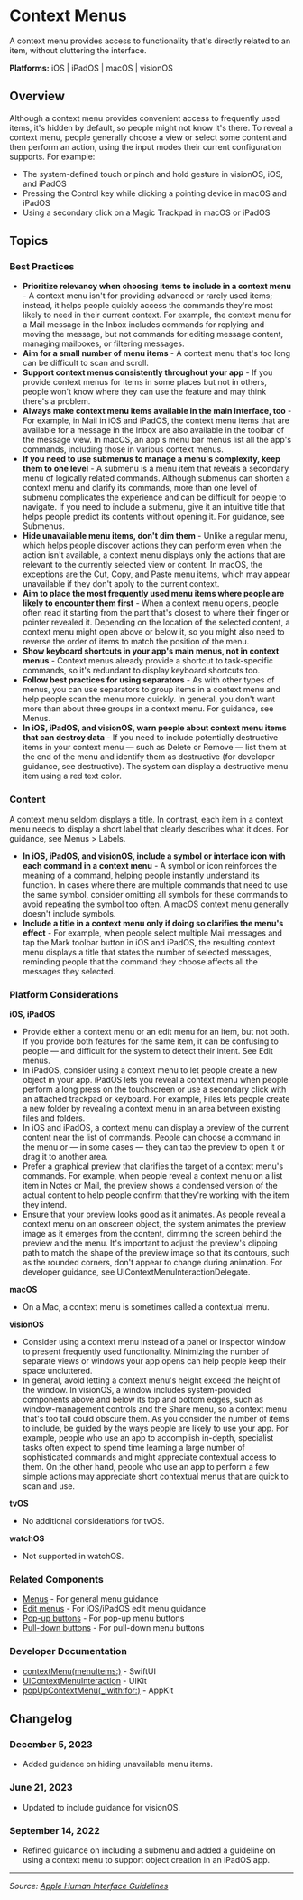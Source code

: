 # Context Menus

A context menu provides access to functionality that's directly related to an item, without cluttering the interface.

**Platforms:** iOS | iPadOS | macOS | visionOS

## Overview

Although a context menu provides convenient access to frequently used items, it's hidden by default, so people might not know it's there. To reveal a context menu, people generally choose a view or select some content and then perform an action, using the input modes their current configuration supports. For example:

- The system-defined touch or pinch and hold gesture in visionOS, iOS, and iPadOS
- Pressing the Control key while clicking a pointing device in macOS and iPadOS
- Using a secondary click on a Magic Trackpad in macOS or iPadOS

## Topics

### Best Practices

- **Prioritize relevancy when choosing items to include in a context menu** - A context menu isn't for providing advanced or rarely used items; instead, it helps people quickly access the commands they're most likely to need in their current context. For example, the context menu for a Mail message in the Inbox includes commands for replying and moving the message, but not commands for editing message content, managing mailboxes, or filtering messages.
- **Aim for a small number of menu items** - A context menu that's too long can be difficult to scan and scroll.
- **Support context menus consistently throughout your app** - If you provide context menus for items in some places but not in others, people won't know where they can use the feature and may think there's a problem.
- **Always make context menu items available in the main interface, too** - For example, in Mail in iOS and iPadOS, the context menu items that are available for a message in the Inbox are also available in the toolbar of the message view. In macOS, an app's menu bar menus list all the app's commands, including those in various context menus.
- **If you need to use submenus to manage a menu's complexity, keep them to one level** - A submenu is a menu item that reveals a secondary menu of logically related commands. Although submenus can shorten a context menu and clarify its commands, more than one level of submenu complicates the experience and can be difficult for people to navigate. If you need to include a submenu, give it an intuitive title that helps people predict its contents without opening it. For guidance, see Submenus.
- **Hide unavailable menu items, don't dim them** - Unlike a regular menu, which helps people discover actions they can perform even when the action isn't available, a context menu displays only the actions that are relevant to the currently selected view or content. In macOS, the exceptions are the Cut, Copy, and Paste menu items, which may appear unavailable if they don't apply to the current context.
- **Aim to place the most frequently used menu items where people are likely to encounter them first** - When a context menu opens, people often read it starting from the part that's closest to where their finger or pointer revealed it. Depending on the location of the selected content, a context menu might open above or below it, so you might also need to reverse the order of items to match the position of the menu.
- **Show keyboard shortcuts in your app's main menus, not in context menus** - Context menus already provide a shortcut to task-specific commands, so it's redundant to display keyboard shortcuts too.
- **Follow best practices for using separators** - As with other types of menus, you can use separators to group items in a context menu and help people scan the menu more quickly. In general, you don't want more than about three groups in a context menu. For guidance, see Menus.
- **In iOS, iPadOS, and visionOS, warn people about context menu items that can destroy data** - If you need to include potentially destructive items in your context menu — such as Delete or Remove — list them at the end of the menu and identify them as destructive (for developer guidance, see destructive). The system can display a destructive menu item using a red text color.

### Content

A context menu seldom displays a title. In contrast, each item in a context menu needs to display a short label that clearly describes what it does. For guidance, see Menus > Labels.

- **In iOS, iPadOS, and visionOS, include a symbol or interface icon with each command in a context menu** - A symbol or icon reinforces the meaning of a command, helping people instantly understand its function. In cases where there are multiple commands that need to use the same symbol, consider omitting all symbols for these commands to avoid repeating the symbol too often. A macOS context menu generally doesn't include symbols.
- **Include a title in a context menu only if doing so clarifies the menu's effect** - For example, when people select multiple Mail messages and tap the Mark toolbar button in iOS and iPadOS, the resulting context menu displays a title that states the number of selected messages, reminding people that the command they choose affects all the messages they selected.

### Platform Considerations

**iOS, iPadOS**  
- Provide either a context menu or an edit menu for an item, but not both. If you provide both features for the same item, it can be confusing to people — and difficult for the system to detect their intent. See Edit menus.
- In iPadOS, consider using a context menu to let people create a new object in your app. iPadOS lets you reveal a context menu when people perform a long press on the touchscreen or use a secondary click with an attached trackpad or keyboard. For example, Files lets people create a new folder by revealing a context menu in an area between existing files and folders.
- In iOS and iPadOS, a context menu can display a preview of the current content near the list of commands. People can choose a command in the menu or — in some cases — they can tap the preview to open it or drag it to another area.
- Prefer a graphical preview that clarifies the target of a context menu's commands. For example, when people reveal a context menu on a list item in Notes or Mail, the preview shows a condensed version of the actual content to help people confirm that they're working with the item they intend.
- Ensure that your preview looks good as it animates. As people reveal a context menu on an onscreen object, the system animates the preview image as it emerges from the content, dimming the screen behind the preview and the menu. It's important to adjust the preview's clipping path to match the shape of the preview image so that its contours, such as the rounded corners, don't appear to change during animation. For developer guidance, see UIContextMenuInteractionDelegate.

**macOS**  
- On a Mac, a context menu is sometimes called a contextual menu.

**visionOS**  
- Consider using a context menu instead of a panel or inspector window to present frequently used functionality. Minimizing the number of separate views or windows your app opens can help people keep their space uncluttered.
- In general, avoid letting a context menu's height exceed the height of the window. In visionOS, a window includes system-provided components above and below its top and bottom edges, such as window-management controls and the Share menu, so a context menu that's too tall could obscure them. As you consider the number of items to include, be guided by the ways people are likely to use your app. For example, people who use an app to accomplish in-depth, specialist tasks often expect to spend time learning a large number of sophisticated commands and might appreciate contextual access to them. On the other hand, people who use an app to perform a few simple actions may appreciate short contextual menus that are quick to scan and use.

**tvOS**  
- No additional considerations for tvOS.

**watchOS**  
- Not supported in watchOS.

### Related Components

- [Menus](https://developer.apple.com/design/human-interface-guidelines/menus) - For general menu guidance
- [Edit menus](https://developer.apple.com/design/human-interface-guidelines/edit-menus) - For iOS/iPadOS edit menu guidance
- [Pop-up buttons](https://developer.apple.com/design/human-interface-guidelines/pop-up-buttons) - For pop-up menu buttons
- [Pull-down buttons](https://developer.apple.com/design/human-interface-guidelines/pull-down-buttons) - For pull-down menu buttons

### Developer Documentation

- [contextMenu(menuItems:)](https://developer.apple.com/documentation/swiftui/view/contextmenu(menuitems:)) - SwiftUI
- [UIContextMenuInteraction](https://developer.apple.com/documentation/uikit/uicontextmenuinteraction) - UIKit
- [popUpContextMenu(_:with:for:)](https://developer.apple.com/documentation/appkit/nsmenu/1518170-popupcontextmenu) - AppKit

## Changelog

### December 5, 2023
- Added guidance on hiding unavailable menu items.

### June 21, 2023
- Updated to include guidance for visionOS.

### September 14, 2022
- Refined guidance on including a submenu and added a guideline on using a context menu to support object creation in an iPadOS app.

---

*Source: [Apple Human Interface Guidelines](https://developer.apple.com/design/human-interface-guidelines/context-menus)*